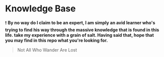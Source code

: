 # Knowledge Base

:exclamation: **By no way do I claim to be an expert, I am simply an avid learner who's trying to find his way through the massive knowledge that is found in this life. take my experience with a grain of salt. Having said that, hope that you may find in this repo what you're looking for.**

> Not All Who Wander Are Lost